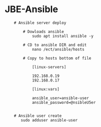 # JBE-Ansible

        # Ansible server deploy

            # Dowloads ansible
                sudo apt install ansible -y

            # CD to ansible DIR and edit
                nano /ect/ansible/hosts

            # Copy to hosts bottom of file

                [linux-servers]

                192.168.0.19
                192.168.0.17

                [linux:vars]

                ansible_user=ansible-user
                ansible_password=@nsibleU5er


        # Ansible user create
           sudo adduser ansible-user 
